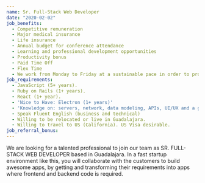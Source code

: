 ```yaml
---
name: Sr. Full-Stack Web Developer
date: "2020-02-02"
job_benefits:
  - Competitive remuneration
  - Major medical insurance
  - Life insurance
  - Annual budget for conference attendance
  - Learning and professional development opportunities
  - Productivity bonus
  - Paid Time Off
  - Flex Time
  - We work from Monday to Friday at a sustainable pace in order to provide a good work/life balance
job_requirements:
  - JavaScript (5+ years).
  - Ruby on Rails (1+ years).
  - React (1+ year).
  - 'Nice to Have: Electron (1+ years)'
  - 'Knowledge on: servers, network, data modeling, APIs, UI/UX and a good understanding of identifying client needs, among others.'
  - Speak Fluent English (business and technical)
  - Willing to be relocated or live in Guadalajara.
  - Willing to travel to US (California). US Visa desirable.
job_referral_bonus:
---
```

We are looking for a talented professional to join our team as SR. FULL-STACK WEB DEVELOPER based in Guadalajara. In a fast startup environment like this, you will collaborate with the customers to build awesome apps, by getting and transforming their requirements into apps where frontend and backend code is required.